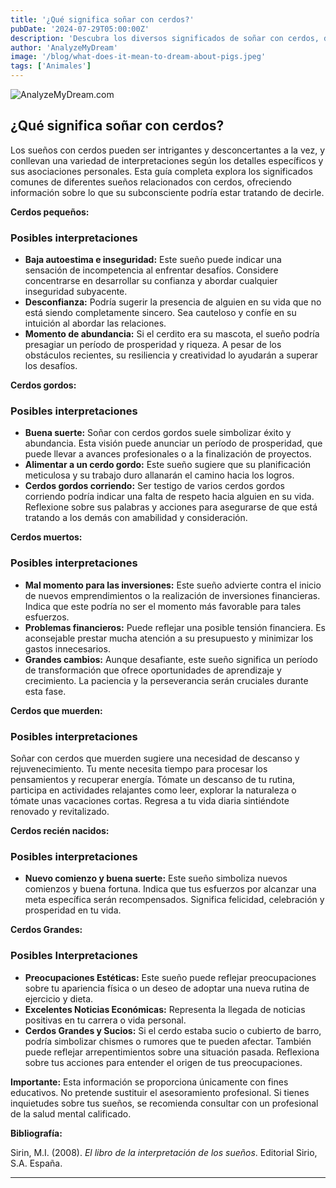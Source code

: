 ```yaml
---
title: '¿Qué significa soñar con cerdos?'
pubDate: '2024-07-29T05:00:00Z'
description: 'Descubra los diversos significados de soñar con cerdos, desde su conexión con la prosperidad hasta su simbolismo de imprudencia, todo dependiendo del contexto onírico.'
author: 'AnalyzeMyDream'
image: '/blog/what-does-it-mean-to-dream-about-pigs.jpeg'
tags: ['Animales']
---
```


![AnalyzeMyDream.com](/blog/what-does-it-mean-to-dream-about-pigs.jpeg)

## ¿Qué significa soñar con cerdos?

Los sueños con cerdos pueden ser intrigantes y desconcertantes a la vez, y conllevan una variedad de interpretaciones según los detalles específicos y sus asociaciones personales. Esta guía completa explora los significados comunes de diferentes sueños relacionados con cerdos, ofreciendo información sobre lo que su subconsciente podría estar tratando de decirle.

**Cerdos pequeños:**

### Posibles interpretaciones

- **Baja autoestima e inseguridad:** Este sueño puede indicar una sensación de incompetencia al enfrentar desafíos. Considere concentrarse en desarrollar su confianza y abordar cualquier inseguridad subyacente.
- **Desconfianza:** Podría sugerir la presencia de alguien en su vida que no está siendo completamente sincero. Sea cauteloso y confíe en su intuición al abordar las relaciones.
- **Momento de abundancia:** Si el cerdito era su mascota, el sueño podría presagiar un período de prosperidad y riqueza. A pesar de los obstáculos recientes, su resiliencia y creatividad lo ayudarán a superar los desafíos.

**Cerdos gordos:**

### Posibles interpretaciones

- **Buena suerte:** Soñar con cerdos gordos suele simbolizar éxito y abundancia. Esta visión puede anunciar un período de prosperidad, que puede llevar a avances profesionales o a la finalización de proyectos.
- **Alimentar a un cerdo gordo:** Este sueño sugiere que su planificación meticulosa y su trabajo duro allanarán el camino hacia los logros.
- **Cerdos gordos corriendo:** Ser testigo de varios cerdos gordos corriendo podría indicar una falta de respeto hacia alguien en su vida. Reflexione sobre sus palabras y acciones para asegurarse de que está tratando a los demás con amabilidad y consideración.

**Cerdos muertos:**

### Posibles interpretaciones

- **Mal momento para las inversiones:** Este sueño advierte contra el inicio de nuevos emprendimientos o la realización de inversiones financieras. Indica que este podría no ser el momento más favorable para tales esfuerzos.
- **Problemas financieros:** Puede reflejar una posible tensión financiera. Es aconsejable prestar mucha atención a su presupuesto y minimizar los gastos innecesarios.
- **Grandes cambios:** Aunque desafiante, este sueño significa un período de transformación que ofrece oportunidades de aprendizaje y crecimiento. La paciencia y la perseverancia serán cruciales durante esta fase.

**Cerdos que muerden:**

### Posibles interpretaciones

Soñar con cerdos que muerden sugiere una necesidad de descanso y rejuvenecimiento. Tu mente necesita tiempo para procesar los pensamientos y recuperar energía. Tómate un descanso de tu rutina, participa en actividades relajantes como leer, explorar la naturaleza o tómate unas vacaciones cortas. Regresa a tu vida diaria sintiéndote renovado y revitalizado.

**Cerdos recién nacidos:**

### Posibles interpretaciones

- **Nuevo comienzo y buena suerte:** Este sueño simboliza nuevos comienzos y buena fortuna. Indica que tus esfuerzos por alcanzar una meta específica serán recompensados. Significa felicidad, celebración y prosperidad en tu vida.

**Cerdos Grandes:**

### Posibles Interpretaciones

- **Preocupaciones Estéticas:** Este sueño puede reflejar preocupaciones sobre tu apariencia física o un deseo de adoptar una nueva rutina de ejercicio y dieta.
- **Excelentes Noticias Económicas:** Representa la llegada de noticias positivas en tu carrera o vida personal.
- **Cerdos Grandes y Sucios:** Si el cerdo estaba sucio o cubierto de barro, podría simbolizar chismes o rumores que te pueden afectar. También puede reflejar arrepentimientos sobre una situación pasada. Reflexiona sobre tus acciones para entender el origen de tus preocupaciones.

**Importante:** Esta información se proporciona únicamente con fines educativos. No pretende sustituir el asesoramiento profesional. Si tienes inquietudes sobre tus sueños, se recomienda consultar con un profesional de la salud mental calificado.

**Bibliografía:**

Sirin, M.I. (2008). *El libro de la interpretación de los sueños*. Editorial Sirio, S.A. España.

---